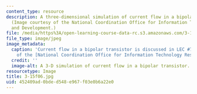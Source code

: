 ```yaml
---
content_type: resource
description: A three-dimensional simulation of current flow in a bipolar transistor.
  (Image courtesy of the National Coordination Office for Information Technology Research
  and Development.)
file: /media/https%3A/open-learning-course-data-rc.s3.amazonaws.com/3-15-electrical-optical-magnetic-materials-and-devices-fall-2006/452409ad0bded548e967f03e0b6a22e0_3-15f06.jpg
file_type: image/jpeg
image_metadata:
  caption: 'Current flow in a bipolar transistor is discussed in LEC #7. (Image courtesy
    of the [National Coordination Office for Information Technology Research and Development](http://www.nitrd.gov/).)'
  credit: ''
  image-alt: A 3-D simulation of current flow in a bipolar transistor.
resourcetype: Image
title: 3-15f06.jpg
uid: 452409ad-0bde-d548-e967-f03e0b6a22e0
---
```

